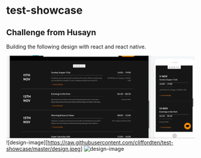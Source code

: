 # test-showcase
## Challenge from Husayn

Building the following design with react and react native.

![design-image](https://github.com/cliffordten/test-showcase/blob/master/design.jpeg?raw=true)
![design-image][https://raw.githubusercontent.com/cliffordten/test-showcase/master/design.jpeg]
![design-image](https://github.com/[cliffordten]/[test-showcase]/blob[master]/design.jpeg?raw=true)


